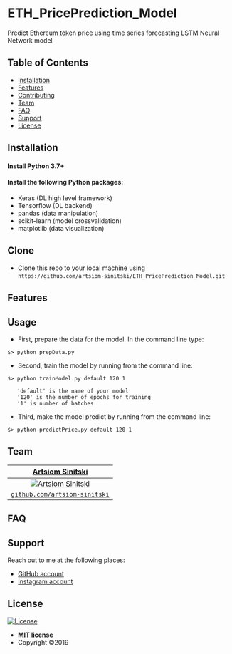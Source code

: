 
# ETH_PricePrediction_Model

Predict Ethereum token price using time series forecasting LSTM Neural Network model

## Table of Contents

- [Installation](#installation)
- [Features](#features)
- [Contributing](#contributing)
- [Team](#team)
- [FAQ](#faq)
- [Support](#support)
- [License](#license)

## Installation

#### Install Python 3.7+
#### Install the following Python packages:
- Keras (DL high level framework)
- Tensorflow (DL backend)
- pandas (data manipulation)
- scikit-learn (model crossvalidation)
- matplotlib (data visualization)

## Clone

- Clone this repo to your local machine using `https://github.com/artsiom-sinitski/ETH_PricePrediction_Model.git`

## Features

## Usage

- First, prepare the data for the model. In the command line type: 
```
$> python prepData.py
```
- Second, train the model by running from the command line:
```
$> python trainModel.py default 120 1
```
       'default' is the name of your model  
       '120' is the number of epochs for training  
       '1' is number of batches  

- Third, make the model predict by running from the command line:
```
$> python predictPrice.py default 120 1
```
## Team

| <a href="https://github.com/artsiom-sinitski" target="_blank">**Artsiom Sinitski**</a> |
| :---: |
| [![Artsiom Sinitski](https://github.com/artsiom-sinitski)](https://github.com/artsiom-sinitski)|
| <a href="https://github.com/artsiom-sinitski" target="_blank">`github.com/artsiom-sinitski`</a> |

## FAQ

## Support

Reach out to me at the following places:
- <a href="https://github.com/artsiom-sinitski" rel="noopener noreferrer" target="_blank">GitHub account</a>
- <a href="https://www.instagram.com/artsiom_sinitski/" rel="noopener noreferrer" target="_blank"> Instagram account</a>

## License

[![License](http://img.shields.io/:license-mit-blue.svg?style=flat-square)](http://badges.mit-license.org)

- **[MIT license](http://opensource.org/licenses/mit-license.php)**
- Copyright ©2019 

